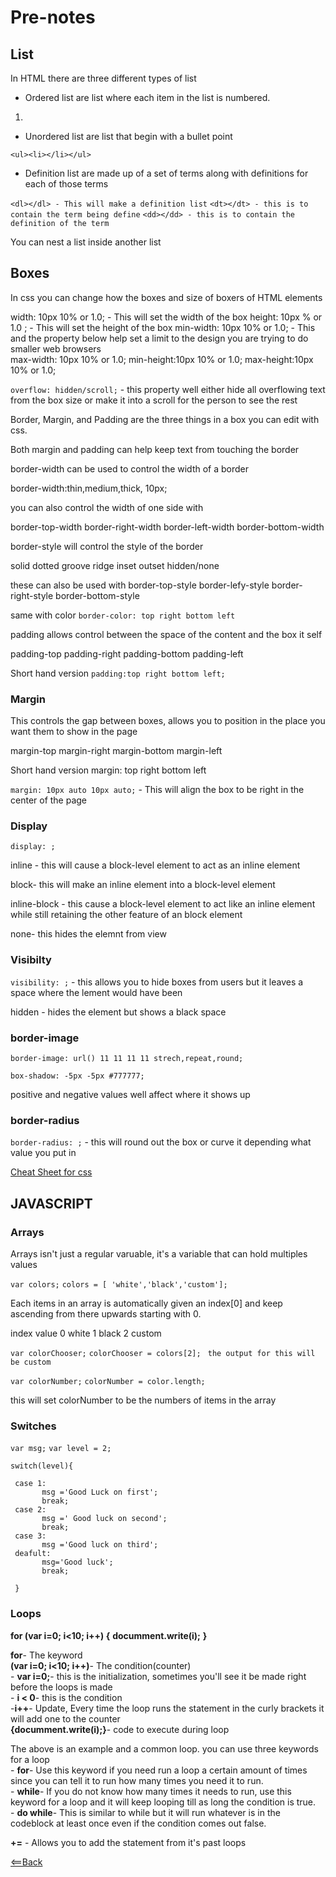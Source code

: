 # Pre-notes

## List

In HTML there are three different types of list  

- Ordered list are list where each item in the list is numbered.  

<ol><li></li></ol> 


- Unordered list are list that begin with a bullet point

```<ul><li></li></ul>```

- Definition list are made up of a set of terms along with definitions for each of those terms

```<dl></dl> - This will make a definition list```
```<dt></dt> - this is to contain the term being define```
```<dd></dd> - this is to contain the definition of the term```

You can nest a list inside another list


## Boxes

In css you can change how the boxes and size of boxers of HTML elements

width: 10px 10% or 1.0; - This will set the width of the box
height: 10px % or 1.0 ; - This will set the height of the box
min-width: 10px 10% or 1.0; - This and the property below help set a limit to the design you are trying to do smaller web browsers  
max-width: 10px 10% or 1.0; 
min-height:10px 10% or 1.0;
max-height:10px 10% or 1.0;

```overflow: hidden/scroll;```  - this property well either hide all overflowing text from the box size or make it into a scroll for the person to see the rest

Border, Margin, and Padding are the three things in a box you can edit with css.

Both margin and padding can help keep text from touching the border

border-width can be used to control the width of a border

border-width:thin,medium,thick, 10px;

you can also control the width of one side with

border-top-width
border-right-width
border-left-width
border-bottom-width

border-style will control the style of the border

solid
dotted
groove
ridge
inset
outset
hidden/none 

these can also be used with 
border-top-style
border-lefy-style
border-right-style
border-bottom-style


same with color 
```border-color: top right bottom left```

padding allows control between the space of the content and the box it self

padding-top
padding-right
padding-bottom
padding-left 

Short hand version
```padding:top right bottom left;```

### Margin

This controls the gap between boxes, allows you to position in the place you want them to show in the page

margin-top
margin-right
margin-bottom
margin-left

Short hand version
margin: top right bottom left

```margin: 10px auto 10px auto;```   - This will align the box to be right in the center of the page

### Display

```display: ;```

inline - this will cause a block-level element to act as an inline element 

block- this will make an inline element into a block-level element

inline-block  - this cause a block-level element to act like an inline element while still retaining the other feature of an block element

none- this hides the elemnt from view

### Visibilty 

```visibility: ;``` - this allows you to hide boxes from users but it leaves a space where the lement would have been

hidden - hides the element but shows a black space

### border-image

```border-image: url() 11 11 11 11 strech,repeat,round;```

```box-shadow: -5px -5px #777777;```

positive and negative values well affect where it shows up

### border-radius

```border-radius: ;``` - this will round out the box or curve it depending what value you put in

[Cheat Sheet for css](https://overapi.com/css)

## JAVASCRIPT


### Arrays

Arrays isn't just a regular varuable, it's a variable that can hold multiples values


```var colors;``` 
```colors = [ 'white','black','custom'];```

Each items in an array is automatically given an index[0] and keep ascending from there upwards starting with 0.

index   value
0       white
1       black
2       custom

```var colorChooser;```
```colorChooser = colors[2]; ```
```the output for this will be custom ```

```var colorNumber;```
```colorNumber = color.length;```

this will set colorNumber to be the numbers of items in the array  


 ### Switches  

```var msg;```
  ```var level = 2;```

   ```switch(level){```

     case 1:
           msg ='Good Luck on first';
           break;
     case 2:
           msg =' Good luck on second';
           break;
     case 3:
           msg ='Good luck on third';
     deafult:
           msg='Good luck';
           break;
``` }```

 ### Loops  

**for (var i=0; i<10; i++) {**
    **documment.write(i);**
**}**  

**for**- The keyword  
**(var i=0; i<10; i++)**- The condition(counter)  
    - **var i=0;**- this is the initialization, sometimes you'll see it be made right before the loops is made  
    - **i < 0**- this is the condition  
    -**i++**- Update, Every time the loop runs the statement in the curly brackets it will add one to the counter  
**{documment.write(i);}**- code to execute during loop  

The above is an example and a common loop. you can use three keywords for a loop  
    - **for**- Use this keyword if you need run a loop a certain amount of times since you can tell it to run how many times you need it to run.  
    - **while**- If you do not know how many times it needs to run, use this keyword for a loop and it will keep looping till as long the condition is true.  
    - **do while**- This is similar to while but it will run whatever is in the codeblock at least once even if the condition comes out false.  

**+=** - Allows you to add the statement from it's past loops  




[<==Back](../README.md)
